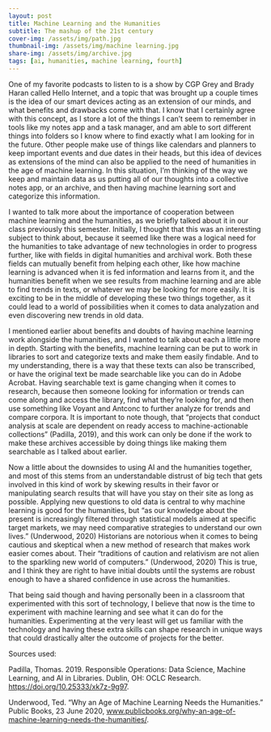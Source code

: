 ```yaml
---
layout: post
title: Machine Learning and the Humanities
subtitle: The mashup of the 21st century
cover-img: /assets/img/path.jpg
thumbnail-img: /assets/img/machine learning.jpg
share-img: /assets/img/archive.jpg
tags: [ai, humanities, machine learning, fourth]
---
```


One of my favorite podcasts to listen to is a show by CGP Grey and Brady Haran called Hello Internet, and a topic that was brought up a couple times is the idea of our smart devices acting as an extension of our minds, and what benefits and drawbacks come with that. I know that I certainly agree with this concept, as I store a lot of the things I can’t seem to remember in tools like my notes app and a task manager, and am able to sort different things into folders so I know where to find exactly what I am looking for in the future. Other people make use of things like calendars and planners to keep important events and due dates in their heads, but this idea of devices as extensions of the mind can also be applied to the need of humanities in the age of machine learning. In this situation, I’m thinking of the way we keep and maintain data as us putting all of our thoughts into a collective notes app, or an archive, and then having machine learning sort and categorize this information. 

I wanted to talk more about the importance of cooperation between machine learning and the humanities, as we briefly talked about it in our class previously this semester. Initially, I thought that this was an interesting subject to think about, because it seemed like there was a logical need for the humanities to take advantage of new technologies in order to progress further, like with fields in digital humanities and archival work. Both these fields can mutually benefit from helping each other, like how machine learning is advanced when it is fed information and learns from it, and the humanities benefit when we see results from machine learning and are able to find trends in texts, or whatever we may be looking for more easily. It is exciting to be in the middle of developing these two things together, as it could lead to a world of possibilities when it comes to data analyzation and even discovering new trends in old data. 

I mentioned earlier about benefits and doubts of having machine learning work alongside the humanities, and I wanted to talk about each a little more in depth. Starting with the benefits, machine learning can be put to work in libraries to sort and categorize texts and make them easily findable. And to my understanding, there is a way that these texts can also be transcribed, or have the original text be made searchable like you can do in Adobe Acrobat. Having searchable text is game changing when it comes to research, because then someone looking for information or trends can come along and access the library, find what they’re looking for, and then use something like Voyant and Antconc to further analyze for trends and compare corpora. It is important to note though, that “projects that conduct analysis at scale are dependent on ready access to machine-actionable collections” (Padilla, 2019), and this work can only be done if the work to make these archives accessible by doing things like making them searchable as I talked about earlier.   

Now a little about the downsides to using AI and the humanities together, and most of this stems from an understandable distrust of big tech that gets involved in this kind of work by skewing results in their favor or manipulating search results that will have you stay on their site as long as possible. Applying new questions to old data is central to why machine learning is good for the humanities, but “as our knowledge about the present is increasingly filtered through statistical models aimed at specific target markets, we may need comparative strategies to understand our own lives.” (Underwood, 2020) Historians are notorious when it comes to being cautious and skeptical when a new method of research that makes work easier comes about. Their “traditions of caution and relativism are not alien to the sparkling new world of computers.” (Underwood, 2020) This is true, and I think they are right to have initial doubts until the systems are robust enough to have a shared confidence in use across the humanities. 

That being said though and having personally been in a classroom that experimented with this sort of technology, I believe that now is the time to experiment with machine learning and see what it can do for the humanities. Experimenting at the very least will get us familiar with the technology and having these extra skills can shape research in unique ways that could drastically alter the outcome of projects for the better. 

Sources used: 

Padilla, Thomas. 2019. Responsible Operations: Data Science, Machine Learning, and AI in Libraries. Dublin, OH: OCLC Research. https://doi.org/10.25333/xk7z-9g97. 

Underwood, Ted. “Why an Age of Machine Learning Needs the Humanities.” Public Books, 23 June 2020, www.publicbooks.org/why-an-age-of-machine-learning-needs-the-humanities/. 


